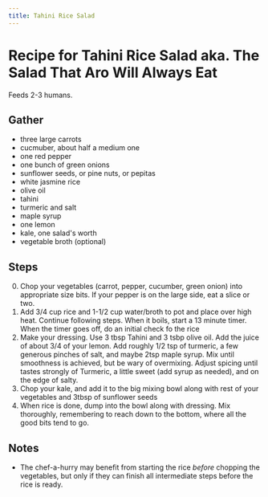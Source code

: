```yaml
---
title: Tahini Rice Salad
---
```


# Recipe for Tahini Rice Salad aka. The Salad That Aro Will Always Eat

Feeds 2-3 humans.

## Gather
- three large carrots
- cucmuber, about half a medium one
- one red pepper
- one bunch of green onions
- sunflower seeds, or pine nuts, or pepitas
- white jasmine rice
- olive oil
- tahini
- turmeric and salt
- maple syrup
- one lemon
- kale, one salad's worth
- vegetable broth (optional)

## Steps
0. Chop your vegetables (carrot, pepper, cucumber, green onion) into appropriate size bits.  If your pepper is on the large side, eat a slice or two.
1. Add 3/4 cup rice and 1-1/2 cup water/broth to pot and place over high heat.  Continue following steps.  When it boils, start a 13 minute timer.  When the timer goes off, do an initial check fo the rice
2. Make your dressing.  Use 3 tbsp Tahini and 3 tsbp olive oil.  Add the juice of about 3/4 of your lemon.  Add roughly 1/2 tsp of turmeric, a few generous pinches of salt, and maybe 2tsp maple syrup.  Mix until smoothness is achieved, but be wary of overmixing.  Adjust spicing until tastes strongly of Turmeric, a little sweet (add syrup as needed), and on the edge of salty.
3. Chop your kale, and add it to the big mixing bowl along with rest of your vegetables and 3tbsp of sunflower seeds
4. When rice is done, dump into the bowl along with dressing.  Mix thoroughly, remembering to reach down to the bottom, where all the good bits tend to go.

## Notes
- The chef-a-hurry may benefit from starting the rice _before_ chopping the vegetables, but only if they can finish all intermediate steps before the rice is ready.
